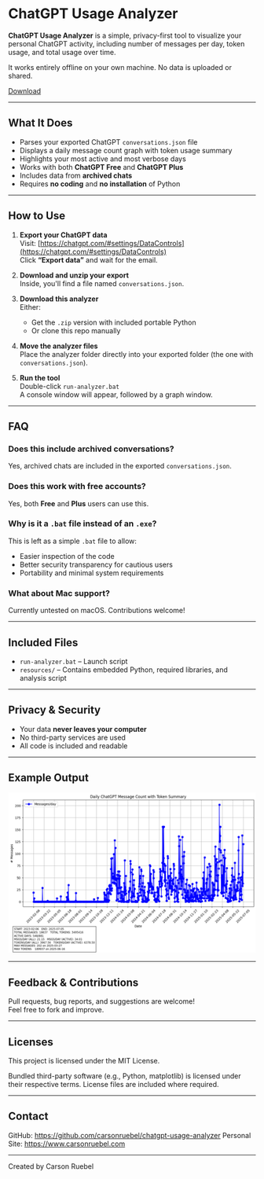 # ChatGPT Usage Analyzer

**ChatGPT Usage Analyzer** is a simple, privacy-first tool to visualize your personal ChatGPT activity, including number of messages per day, token usage, and total usage over time. 

It works entirely offline on your own machine. No data is uploaded or shared.

[Download](https://github.com/carsonruebel/chatgpt-usage-analyzer/raw/main/downloads/ChatGPT-Usage-Analyzer.zip)

---

## What It Does

- Parses your exported ChatGPT `conversations.json` file
- Displays a daily message count graph with token usage summary
- Highlights your most active and most verbose days
- Works with both **ChatGPT Free** and **ChatGPT Plus**
- Includes data from **archived chats**
- Requires **no coding** and **no installation** of Python

---

## How to Use

1. **Export your ChatGPT data**  
   Visit: [https://chatgpt.com/#settings/DataControls](https://chatgpt.com/#settings/DataControls)  
   Click **“Export data”** and wait for the email.

2. **Download and unzip your export**  
   Inside, you'll find a file named `conversations.json`.

3. **Download this analyzer**  
   Either:
   - Get the `.zip` version with included portable Python  
   - Or clone this repo manually

4. **Move the analyzer files**  
   Place the analyzer folder directly into your exported folder (the one with `conversations.json`).

5. **Run the tool**  
   Double-click `run-analyzer.bat`  
   A console window will appear, followed by a graph window.

---

## FAQ

### Does this include archived conversations?
Yes, archived chats are included in the exported `conversations.json`.

### Does this work with free accounts?
Yes, both **Free** and **Plus** users can use this.

### Why is it a `.bat` file instead of an `.exe`?
This is left as a simple `.bat` file to allow:
- Easier inspection of the code
- Better security transparency for cautious users
- Portability and minimal system requirements

### What about Mac support?
Currently untested on macOS. Contributions welcome!

---

## Included Files

- `run-analyzer.bat` – Launch script
- `resources/` – Contains embedded Python, required libraries, and analysis script

---

## Privacy & Security

- Your data **never leaves your computer**
- No third-party services are used
- All code is included and readable

---

## Example Output

![Graph Example](resources/example.png)

---

## Feedback & Contributions

Pull requests, bug reports, and suggestions are welcome!  
Feel free to fork and improve.

---

## Licenses

This project is licensed under the MIT License.

Bundled third-party software (e.g., Python, matplotlib) is licensed under their respective terms. License files are included where required.

---

## Contact

GitHub: https://github.com/carsonruebel/chatgpt-usage-analyzer
Personal Site: https://www.carsonruebel.com

---

Created by Carson Ruebel
